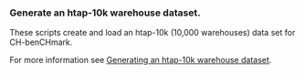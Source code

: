 ### Generate an htap-10k warehouse dataset. 

These scripts create and load an htap-10k (10,000 warehouses) data set for CH-benCHmark. 

For more information see [Generating an htap-10k warehouse dataset](https://github.com/splicemachine/htap-benchmark/wiki/Generate-an-htap-10k-warehouse-dataset.).
